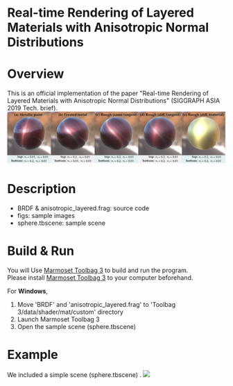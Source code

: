 Real-time Rendering of Layered Materials with Anisotropic Normal Distributions
===

# Overview

This is an official implementation of the paper "Real-time Rendering of Layered Materials with Anisotropic Normal Distributions" (SIGGRAPH ASIA 2019 Tech. brief).
![](./figs/teaser.png)

# Description
- BRDF & anisotropic_layered.frag: source code
- figs: sample images
- sphere.tbscene: sample scene

# Build & Run
You will 
Use [Marmoset Toolbag 3](https://marmoset.co/toolbag/) to build and run the program.  
Please install [Marmoset Toolbag 3](https://marmoset.co/toolbag/) to your computer beforehand.

For **Windows**, 
1. Move 'BRDF' and 'anisotropic_layered.frag' to 'Toolbag 3/data/shader/mat/custom' directory
2. Launch Marmoset Toolbag 3
3. Open the sample scene (sphere.tbscene)

# Example

We included a simple scene (sphere.tbscene) .
![](./figs/example.png)